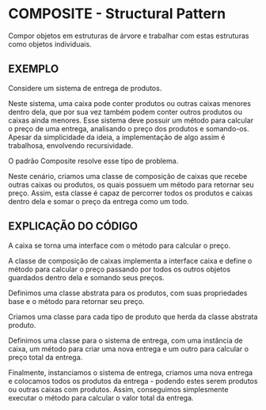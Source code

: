 # COMPOSITE - Structural Pattern

Compor objetos em estruturas de árvore e trabalhar com estas estruturas como objetos individuais.

## EXEMPLO

Considere um sistema de entrega de produtos.

Neste sistema, uma caixa pode conter produtos ou outras caixas menores dentro dela, que por sua vez também podem conter outros produtos ou caixas ainda menores. Esse sistema deve possuir um método para calcular o preço de uma entrega, analisando o preço dos produtos e somando-os. Apesar da simplicidade da ideia, a implementação de algo assim é trabalhosa, envolvendo recursividade.

O padrão Composite resolve esse tipo de problema.

Neste cenário, criamos uma classe de composição de caixas que recebe outras caixas ou produtos, os quais possuem um método para retornar seu preço. Assim, esta classe é capaz de percorrer todos os produtos e caixas dentro dela e somar o preço da entrega como um todo.

## EXPLICAÇÃO DO CÓDIGO

A caixa se torna uma interface com o método para calcular o preço.

A classe de composição de caixas implementa a interface caixa e define o método para calcular o preço passando por todos os outros objetos guardados dentro dela e somando seus preços.

Definimos uma classe abstrata para os produtos, com suas propriedades base e o método para retornar seu preço.

Criamos uma classe para cada tipo de produto que herda da classe abstrata produto.

Definimos uma classe para o sistema de entrega, com uma instância de caixa, um método para criar uma nova entrega e um outro para calcular o preço total da entrega.

Finalmente, instanciamos o sistema de entrega, criamos uma nova entrega e colocamos todos os produtos da entrega - podendo estes serem produtos ou outras caixas com produtos. Assim, conseguimos simplesmente executar o método para calcular o valor total da entrega.